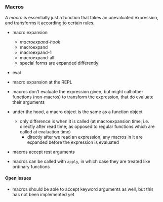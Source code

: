 ### Macros

A *macro* is essentially just a function that takes an unevaluated expression,
and transforms it according to certain rules.

* macro expansion
  * *macroexpand-hook*
  * macroexpand
  * macroexpand-1
  * macroexpand-all
  * special forms are expanded differently

* eval
* macro expansion at the REPL

* macros don't evaluate the expression given, but might call other functions
  (non-macros) to transform the expression, that do evaluate their arguments

* under the hood, a macro object is the same as a function object
  * only difference is when it is called (at macroexpansion time, i.e.
    directly after read time; as opposed to regular functions which are called
    at evaluation time)
    * directly after we read an expression, any macros in it are expanded
      before the expression is evaluated

* macros accept rest arguments

* macros can be called with `apply`, in which case they are treated like
  ordinary functions

#### Open issues

* macros should be able to accept keyword arguments as well, but this has not
  been implemented yet

